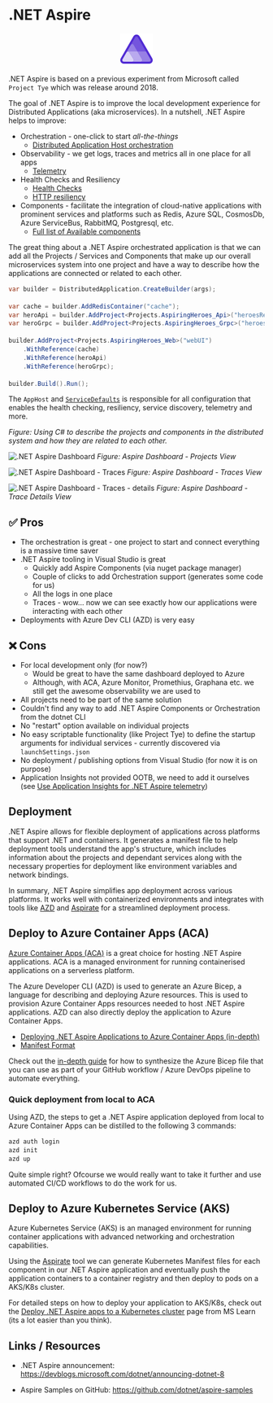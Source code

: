 # .NET Aspire

<div align="center">
    <img alt='aspire logo' src='./docs/images/aspire.svg' />
</div>

.NET Aspire is based on a previous experiment from Microsoft called `Project Tye` which was release around 2018.

The goal of .NET Aspire is to improve the local development experience for Distributed Applications (aka microservices). In a nutshell, .NET Aspire helps to improve:

* Orchestration - one-click to start *all-the-things*
  * [Distributed Application Host orchestration](https://learn.microsoft.com/en-us/dotnet/aspire/fundamentals/app-host-overview)
* Observability - we get logs, traces and metrics all in one place for all apps
  * [Telemetry](https://learn.microsoft.com/en-us/dotnet/aspire/fundamentals/telemetry)
* Health Checks and Resiliency
  * [Health Checks](https://learn.microsoft.com/en-us/dotnet/aspire/fundamentals/health-checks)
  * [HTTP resiliency](https://learn.microsoft.com/en-us/dotnet/aspire/fundamentals/service-defaults#add-service-defaults-functionality)
* Components - facilitate the integration of cloud-native applications with prominent services and platforms such as Redis, Azure SQL, CosmosDb, Azure ServiceBus, RabbitMQ, Postgresql, etc.
  * [Full list of Available components](https://learn.microsoft.com/en-us/dotnet/aspire/fundamentals/components-overview?tabs=dotnet-cli#available-components)

The great thing about a .NET Aspire orchestrated application is that we can add all the Projects / Services and Components that make up our overall microservices system into one project and have a way to describe how the applications are connected or related to each other.

```csharp
var builder = DistributedApplication.CreateBuilder(args);

var cache = builder.AddRedisContainer("cache");
var heroApi = builder.AddProject<Projects.AspiringHeroes_Api>("heroesRestAPI");
var heroGrpc = builder.AddProject<Projects.AspiringHeroes_Grpc>("heroesGrpcService");

builder.AddProject<Projects.AspiringHeroes_Web>("webUI")
    .WithReference(cache)
    .WithReference(heroApi)
    .WithReference(heroGrpc);

builder.Build().Run();
```

The `AppHost` and [`ServiceDefaults`](https://learn.microsoft.com/en-us/dotnet/aspire/fundamentals/service-defaults) is responsible for all configuration that enables the health checking, resiliency, service discovery, telemetry and more.

*Figure: Using C# to describe the projects and components in the distributed system and how they are related to each other.*

![.NET Aspire Dashboard](/docs/images/aspire-dashboard.png)
*Figure: Aspire Dashboard - Projects View*

![.NET Aspire Dashboard - Traces](/docs/images/aspire-dashboard-traces.png)
*Figure: Aspire Dashboard - Traces View*

![.NET Aspire Dashboard - Traces - details](/docs/images/aspire-dashboard-traces-details.png)
*Figure: Aspire Dashboard - Trace Details View*

## ✅ Pros

* The orchestration is great - one project to start and connect everything is a massive time saver
* .NET Aspire tooling in Visual Studio is great
  * Quickly add Aspire Components (via nuget package manager)
  * Couple of clicks to add Orchestration support (generates some code for us)
  * All the logs in one place
  * Traces - wow... now we can see exactly how our applications were interacting with each other
* Deployments with Azure Dev CLI (AZD) is very easy

## ❌ Cons

* For local development only (for now?)
  * Would be great to have the same dashboard deployed to Azure
  * Although, with ACA, Azure Monitor, Promethius, Graphana etc. we still get the awesome observability we are used to
* All projects need to be part of the same solution
* Couldn't find any way to add .NET Aspire Components or Orchestration from the dotnet CLI
* No "restart" option available on individual projects
* No easy scriptable functionality (like Project Tye) to define the startup arguments for individual services - currently discovered via `launchSettings.json`
* No deployment / publishing options from Visual Studio (for now it is on purpose)
* Application Insights not provided OOTB, we need to add it ourselves (see [Use Application Insights for .NET Aspire telemetry](https://learn.microsoft.com/en-us/dotnet/aspire/deployment/azure/application-insights))

## Deployment

.NET Aspire allows for flexible deployment of applications across platforms that support .NET and containers. It generates a manifest file to help deployment tools understand the app's structure, which includes information about the projects and dependant services along with the necessary properties for deployment like environment variables and network bindings.

In summary, .NET Aspire simplifies app deployment across various platforms. It works well with containerized environments and integrates with tools like [AZD](https://learn.microsoft.com/en-us/azure/developer/azure-developer-cli/install-azd) and [Aspirate](https://github.com/prom3theu5/aspirational-manifests) for a streamlined deployment process.

## Deploy to Azure Container Apps (ACA)

[Azure Container Apps (ACA)](https://learn.microsoft.com/en-us/dotnet/aspire/deployment/azure/aca-deployment-azd-in-depth) is a great choice for hosting .NET Aspire applications. ACA is a managed environment for running containerised applications on a serverless platform.

The Azure Developer CLI (AZD) is used to generate an Azure Bicep, a language for describing and deploying Azure resources. This is used to provision Azure Container Apps resources needed to host .NET Aspire applications. AZD can also directly deploy the application to Azure Container Apps.

* [Deploying .NET Aspire Applications to Azure Container Apps (in-depth)]((https://learn.microsoft.com/en-us/dotnet/aspire/deployment/azure/aca-deployment-azd-in-depth))
* [Manifest Format](https://learn.microsoft.com/en-us/dotnet/aspire/deployment/manifest-format)

Check out the [in-depth guide](https://learn.microsoft.com/en-us/dotnet/aspire/deployment/azure/aca-deployment-azd-in-depth?tabs=windows#generate-bicep-from-net-aspire-app-model) for how to synthesize the Azure Bicep file that you can use as part of your GitHub workflow / Azure DevOps pipeline to automate everything.

### Quick deployment from local to ACA

Using AZD, the steps to get a .NET Aspire application deployed from local to Azure Container Apps can be distilled to the following 3 commands:

```sh
azd auth login
azd init
azd up
```

Quite simple right? Ofcourse we would really want to take it further and use automated CI/CD workflows to do the work for us.

## Deploy to Azure Kubernetes Service (AKS)

Azure Kubernetes Service (AKS) is an managed environment for running container applications with advanced networking and orchestration capabilities.

Using the [Aspirate](https://github.com/prom3theu5/aspirational-manifests) tool we can generate Kubernetes Manifest files for each component in our .NET Aspire application and eventually push the application containers to a container registry and then deploy to pods on a AKS/K8s cluster.

For detailed steps on how to deploy your application to AKS/K8s, check out the [Deploy .NET Aspire apps to a Kubernetes cluster](https://learn.microsoft.com/en-us/dotnet/aspire/deployment/k8s-deployment) page from MS Learn (its a lot easier than you think).

## Links / Resources

* .NET Aspire announcement: https://devblogs.microsoft.com/dotnet/announcing-dotnet-8

* Aspire Samples on GitHub: https://github.com/dotnet/aspire-samples
